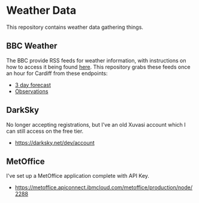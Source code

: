 # Weather Data

This repository contains weather data gathering things.

## BBC Weather

The BBC provide RSS feeds for weather information, with instructions on how to
access it being found [here](https://www.bbc.co.uk/weather/about/17543675). This
repository grabs these feeds once an hour for Cardiff from these endpoints:

  * [3 day forecast](https://weather-broker-cdn.api.bbci.co.uk/en/forecast/rss/3day/2653822)
  * [Observations](https://weather-broker-cdn.api.bbci.co.uk/en/observation/rss/2653822)

## DarkSky

No longer accepting registrations, but I've an old Xuvasi account which I can
still access on the free tier.

  * https://darksky.net/dev/account

## MetOffice

I've set up a MetOffice application complete with API Key.

  * https://metoffice.apiconnect.ibmcloud.com/metoffice/production/node/2288
